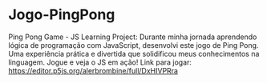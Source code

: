 # Jogo-PingPong
Ping Pong Game - JS Learning Project: Durante minha jornada aprendendo lógica de programação com JavaScript, desenvolvi este jogo de Ping Pong. Uma experiência prática e divertida que solidificou meus conhecimentos na linguagem. Jogue e veja o JS em ação! Link para jogar: https://editor.p5js.org/alerbrombine/full/DxHIVPRra
